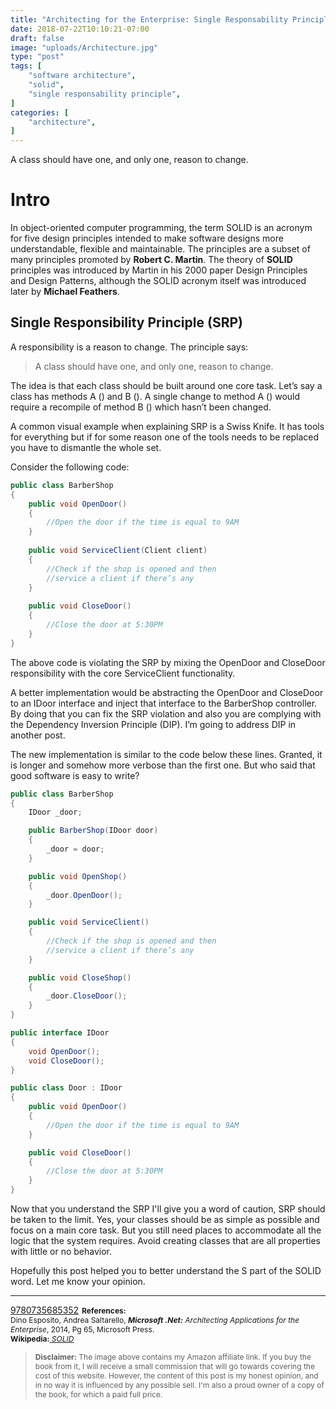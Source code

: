 ```yaml
---
title: "Architecting for the Enterprise: Single Responsability Principle"
date: 2018-07-22T10:10:21-07:00
draft: false
image: "uploads/Architecture.jpg"
type: "post"
tags: [
    "software architecture",
    "solid",
    "single responsability principle",
]
categories: [
    "architecture",
]
---
```

A class should have one, and only one, reason to change.
<!--more-->
# Intro

In object-oriented computer programming, the term SOLID is an acronym for five design principles intended to make software designs more understandable, flexible and maintainable. The principles are a subset of many principles promoted by **Robert C. Martin**. The theory of **SOLID** principles was introduced by Martin in his 2000 paper Design Principles and Design Patterns, although the SOLID acronym itself was introduced later by **Michael Feathers**.
## Single Responsibility Principle (SRP)

A responsibility is a reason to change. The principle says:

> A class should have one, and only one, reason to change.

The idea is that each class should be built around one core task. Let’s say a class has methods A () and B (). A single change to method A () would require a recompile of method B () which hasn’t been changed. 

A common visual example when explaining SRP is a Swiss Knife. It has tools for everything but if for some reason one of the tools needs to be replaced you have to dismantle the whole set.

Consider the following code:

~~~csharp
public class BarberShop
{
    public void OpenDoor()
    {
        //Open the door if the time is equal to 9AM
    }
 
    public void ServiceClient(Client client)
    {
        //Check if the shop is opened and then
        //service a client if there’s any
    }
 
    public void CloseDoor()
    {
        //Close the door at 5:30PM
    }
}
~~~

The above code is violating the SRP by mixing the OpenDoor and CloseDoor responsibility with the core ServiceClient functionality.

A better implementation would be abstracting the OpenDoor and CloseDoor to an IDoor interface and inject that interface to the BarberShop controller. By doing that you can fix the SRP violation and also you are complying with the Dependency Inversion Principle (DIP). I’m going to address DIP in another post.

The new implementation is similar to the code below these lines. Granted, it is longer and somehow more verbose than the first one. But who said that good software is easy to write?

~~~csharp
public class BarberShop
{
    IDoor _door;

    public BarberShop(IDoor door)
    {
        _door = door;
    }

    public void OpenShop()
    {
        _door.OpenDoor();
    }

    public void ServiceClient()
    {
        //Check if the shop is opened and then
        //service a client if there’s any
    }

    public void CloseShop()
    {
        _door.CloseDoor();
    }
}

public interface IDoor
{
    void OpenDoor();
    void CloseDoor();
}

public class Door : IDoor
{
    public void OpenDoor()
    {
        //Open the door if the time is equal to 9AM
    }

    public void CloseDoor()
    {
        //Close the door at 5:30PM
    }
}
~~~

Now that you understand the SRP I'll give you a word of caution, SRP should be taken to the limit. Yes, your classes should be as simple as possible and focus on a main core task. But you still need places to accommodate all the logic that the system requires. Avoid creating classes that are all properties with little or no behavior.

Hopefully this post helped you to better understand the S part of the SOLID word. Let me know your opinion.

***
<a target="_blank" href="https://www.amazon.com/gp/search/ref=as_li_qf_sp_sr_tl?ie=UTF8&tag=alaria-20&keywords=9780735685352&index=aps&camp=1789&creative=9325&linkCode=ur2&linkId=7cf9a312f2007e71ee21047cf613eb29">9780735685352</a><img src="//ir-na.amazon-adsystem.com/e/ir?t=alaria-20&l=ur2&o=1&camp=1789" width="1" height="1" border="0" alt="" style="border:none !important; margin:0px !important;" />
<span style="font-size: 12px; line-height: normal;">**References:**</span></br>
<span style="font-size: 12px; line-height: normal;">Dino Esposito, Andrea Saltarello, **_Microsoft .Net:_** _Architecting Applications for the Enterprise_, 2014, Pg 65, Microsoft Press.</span></br>
<span style="font-size: 12px; line-height: normal;">**Wikipedia:**<a href="https://en.wikipedia.org/wiki/SOLID"> _SOLID_</a></span>

> <span style="font-size: 12px; line-height: normal;">**Disclaimer:** The image above contains my Amazon affiliate link. If you buy the book from it, I will receive a small commission that will go towards covering the cost of this website. However, the content of this post is my honest opinion, and in no way it is influenced by any possible sell. I'm also a proud owner of a copy of the book, for which a paid full price.</span>

